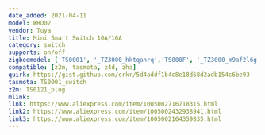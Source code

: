 ```yaml
---
date_added: 2021-04-11
model: WHD02
vendor: Tuya
title: Mini Smart Switch 10A/16A
category: switch
supports: on/off
zigbeemodel: ['TS0001', '_TZ3000_hktqahrq','TS000F', '_TZ3000_m9af2l6g', '_TZ3000_xkap8wtb']
compatible: [z2m, tasmota, z4d, zha]
quirk: https://gist.github.com/erkr/5d4addf1b4c8e18d68d2adb154c6be93
tasmota: TS0001_switch
z2m: TS0121_plug
mlink: 
link: https://www.aliexpress.com/item/1005002716718315.html
link2: https://www.aliexpress.com/item/1005002432938941.html
link3: https://www.aliexpress.com/item/1005002164359835.html
---
```

